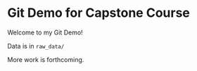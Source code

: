 # Git Demo for Capstone Course

Welcome to my Git Demo!

Data is in `raw_data/`

More work is forthcoming.
